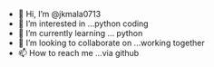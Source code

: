 - 👋 Hi, I’m @jkmala0713
- 👀 I’m interested in ...python coding
- 🌱 I’m currently learning ... python
- 💞️ I’m looking to collaborate on ...working together
- 📫 How to reach me ...via github

<!---
jkmala0713/jkmala0713 is a ✨ special ✨ repository because its `README.md` (this file) appears on your GitHub profile.
You can click the Preview link to take a look at your changes.
--->
